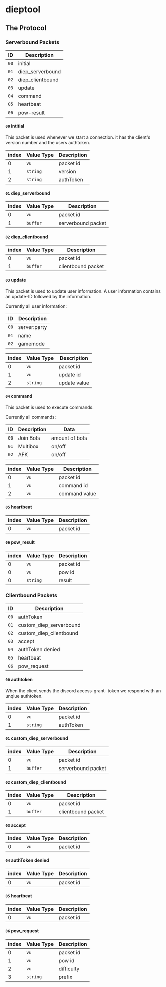 # dieptool

## The Protocol

### Serverbound Packets

| ID   | Description      |
| ---- | ---------------- |
| `00` | initial          |
| `01` | diep_serverbound |
| `02` | diep_clientbound |
| `03` | update           |
| `04` | command          |
| `05` | heartbeat        |
| `06` | pow-result       |

#### `00` intitial

This packet is used whenever we start a connection. it has the client's version number and the users authtoken.

| index | Value Type | Description |
| ----- | ---------- | ----------- |
| 0     | `vu`       | packet id   |
| 1     | `string`   | version     |
| 2     | `string`   | authToken   |

#### `01` diep_serverbound

| index | Value Type | Description        |
| ----- | ---------- | ------------------ |
| 0     | `vu`       | packet id          |
| 1     | `buffer`   | serverbound packet |

#### `02` diep_clientbound

| index | Value Type | Description        |
| ----- | ---------- | ------------------ |
| 0     | `vu`       | packet id          |
| 1     | `buffer`   | clientbound packet |

#### `03` update

This packet is used to update user information.
A user information contains an update-ID followed by the information.

Currently all user information:

| ID   | Description  |
| ---- | ------------ |
| `00` | server:party |
| `01` | name         |
| `02` | gamemode     |

| index | Value Type | Description  |
| ----- | ---------- | ------------ |
| 0     | `vu`       | packet id    |
| 1     | `vu`       | update id    |
| 2     | `string`   | update value |

#### `04` command

This packet is used to execute commands.

Currently all commands:

| ID   | Description | Data           |
| ---- | ----------- | -------------- |
| `00` | Join Bots   | amount of bots |
| `01` | Multibox    | on/off         |
| `02` | AFK         | on/off         |

| index | Value Type | Description   |
| ----- | ---------- | ------------- |
| 0     | `vu`       | packet id     |
| 1     | `vu`       | command id    |
| 2     | `vu`       | command value |

#### `05` heartbeat

| index | Value Type | Description |
| ----- | ---------- | ----------- |
| 0     | `vu`       | packet id   |

#### `06` pow_result

| index | Value Type | Description |
| ----- | ---------- | ----------- |
| 0     | `vu`       | packet id   |
| 0     | `vu`       | pow id      |
| 0     | `string`   | result      |

### Clientbound Packets

| ID   | Description             |
| ---- | ----------------------- |
| `00` | authToken               |
| `01` | custom_diep_serverbound |
| `02` | custom_diep_clientbound |
| `03` | accept                  |
| `04` | authToken denied        |
| `05` | heartbeat               |
| `06` | pow_request             |

#### `00` authtoken

When the client sends the discord access-grant- token we respond with an unqiue authtoken.

| index | Value Type | Description |
| ----- | ---------- | ----------- |
| 0     | `vu`       | packet id   |
| 1     | `string`   | authToken   |

#### `01` custom_diep_serverbound

| index | Value Type | Description        |
| ----- | ---------- | ------------------ |
| 0     | `vu`       | packet id          |
| 1     | `buffer`   | serverbound packet |

#### `02` custom_diep_clientbound

| index | Value Type | Description        |
| ----- | ---------- | ------------------ |
| 0     | `vu`       | packet id          |
| 1     | `buffer`   | clientbound packet |

#### `03` accept

| index | Value Type | Description |
| ----- | ---------- | ----------- |
| 0     | `vu`       | packet id   |

#### `04` authToken denied

| index | Value Type | Description |
| ----- | ---------- | ----------- |
| 0     | `vu`       | packet id   |

#### `05` heartbeat

| index | Value Type | Description |
| ----- | ---------- | ----------- |
| 0     | `vu`       | packet id   |

#### `06` pow_request

| index | Value Type | Description |
| ----- | ---------- | ----------- |
| 0     | `vu`       | packet id   |
| 1     | `vu`       | pow id      |
| 2     | `vu`       | difficulty  |
| 3     | `string`   | prefix      |
